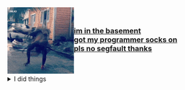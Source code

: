<img align="left" width="150" height="150" src="src/speedy_smol.gif">
<h3>
<a href="https://woefulwolf.github.io/">
<br>
im in the basement <br>
got my programmer socks on <br>
pls no segfault thanks <br>
</a>
</h3>
<br>
<br>
<details>
<summary>I did things</summary>
  <a href="#oof" target="_blank">
  <p align="center">
    <img alt="GitHub Stats" src="https://github-readme-stats.vercel.app/api?bg_color=00000000&username=woefulwolf&count_private=true&show_icons=true&hide=issues&hide_border=true&icon_color=63c5ea&title_color=4c566a&text_color=3b4252"/>
    </a>
</details>
<!--
**WoefulWolf/woefulwolf** is a ✨ _special_ ✨ repository because its `README.md` (this file) appears on your GitHub profile.
-->
